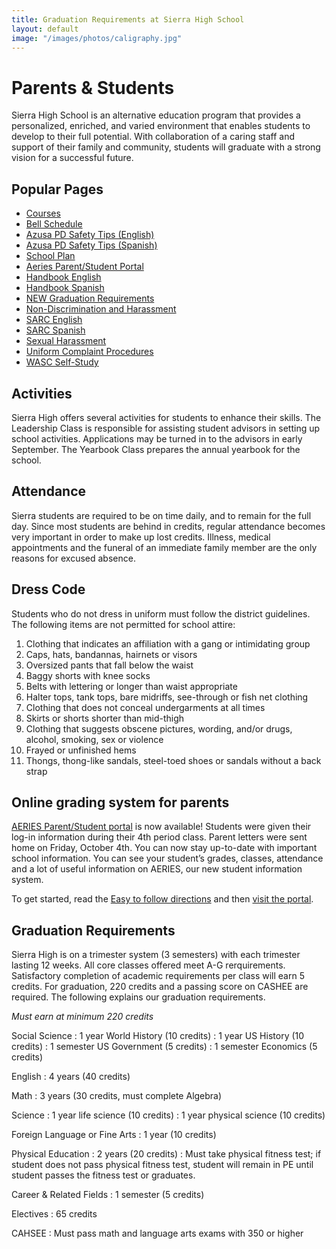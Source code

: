 ```yaml
---
title: Graduation Requirements at Sierra High School
layout: default
image: "/images/photos/caligraphy.jpg"
---
```


<div class="text" markdown="1">

# Parents & Students

Sierra High School is an alternative education program that provides a personalized, enriched, and varied environment that enables students to develop to their full potential. With collaboration of a caring staff and support of their family and community, students will graduate with a strong vision for a successful future.

## Popular Pages

*   [Courses](academics.html)
*   [Bell Schedule](schedule.html)
*   <a href="">Azusa PD Safety Tips (English)</a>
*   <a href="">Azusa PD Safety Tips (Spanish)</a>
*   <a href="">School Plan</a>
*   <a href="">Aeries Parent/Student Portal</a>
*   <a href="">Handbook English</a>
*   <a href="">Handbook Spanish</a>
*   <a href="">NEW Graduation Requirements</a>
*   <a href="">Non-Discrimination and Harassment</a>
*   <a href="">SARC English</a>
*   <a href="">SARC Spanish</a>
*   <a href="">Sexual Harassment</a>
*   <a href="">Uniform Complaint Procedures</a>
*   <a href="">WASC Self-Study</a>

## Activities

Sierra High offers several activities for students to enhance their skills. The Leadership Class is responsible for assisting student advisors in setting up school activities. Applications may be turned in to the advisors in early September. The Yearbook Class prepares the annual yearbook for the school.

## Attendance

Sierra students are required to be on time daily, and to remain for the full day. Since most students are behind in credits, regular attendance becomes very important in order to make up lost credits. Illness, medical appointments and the funeral of an immediate family member are the only reasons for excused absence.

## Dress Code

Students who do not dress in uniform must follow the district guidelines. The following items are not permitted for school attire:

1.  Clothing that indicates an affiliation with a gang or intimidating group
2.  Caps, hats, bandannas, hairnets or visors
3.  Oversized pants that fall below the waist
4.  Baggy shorts with knee socks
5.  Belts with lettering or longer than waist appropriate
6.  Halter tops, tank tops, bare midriffs, see-through or fish net clothing
7.  Clothing that does not conceal undergarments at all times
8.  Skirts or shorts shorter than mid-thigh
9.  Clothing that suggests obscene pictures, wording, and/or drugs, alcohol, smoking, sex or violence
10.  Frayed or unfinished hems
11.  Thongs, thong-like sandals, steel-toed shoes or sandals without a back strap

## Online grading system for parents

[AERIES Parent/Student portal](http://www.azusa.org/portal/) is now available! Students were given their log-in information during their 4th period class. Parent letters were sent home on Friday, October 4th. You can now stay up-to-date with important school information. You can see your student’s grades, classes, attendance and a lot of useful information on AERIES, our new student information system.

To get started, read the [Easy to follow directions](http://www.azusa.org/MIS/AeriesHelp/StudentAndParentPortalGuide.pdf) and then [visit the portal](http://www.azusa.org/portal/).

## Graduation Requirements

Sierra High is on a trimester system (3 semesters) with each trimester lasting 12 weeks. All core classes offered meet A-G rerquirements. Satisfactory completion of academic requirements per class will earn 5 credits. For graduation, 220 credits and a passing score on CASHEE are required. The following explains our graduation requirements.

*Must earn at minimum 220 credits*

Social Science
: 1 year World History (10 credits)
: 1 year US History (10 credits)
: 1 semester US Government (5 credits)
: 1 semester Economics (5 credits)

English
: 4 years (40 credits)

Math
: 3 years (30 credits, must complete Algebra)

Science
: 1 year life science (10 credits)
: 1 year physical science (10 credits)

Foreign Language or Fine Arts
: 1 year (10 credits)

Physical Education
: 2 years (20 credits)
: Must take physical fitness test; if student does not pass physical fitness test, student will remain in PE until student passes the fitness test or graduates.

Career & Related Fields
: 1 semester (5 credits)

Electives
: 65 credits

CAHSEE
: Must pass math and language arts exams with 350 or higher

</div>
